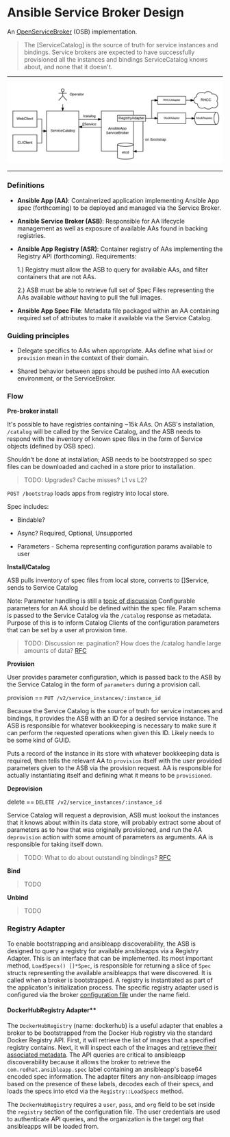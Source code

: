 # Ansible Service Broker Design

An [OpenServiceBroker](https://github.com/openservicebrokerapi/servicebroker) (OSB) implementation.


> The [ServiceCatalog] is the source of truth for service instances and bindings.
> Service brokers are expected to have successfully provisioned all the instances
> and bindings ServiceCatalog knows about, and none that it doesn't.

---

![Design](design.png)

---

### Definitions

* **Ansible App (AA)**: Containerized application implementing Ansible App spec (forthcoming)
to be deployed and managed via the Service Broker.

* **Ansible Service Broker (ASB)**: Responsible for AA lifecycle management as well as exposure
of available AAs found in backing registries.

* **Ansible App Registry (ASR)**: Container registry of AAs implementing the
Registry API (forthcoming). Requirements:

  1.) Registry must allow the ASB to query for available AAs, and filter containers that are not AAs.

  2.) ASB must be able to retrieve full set of Spec Files representing the AAs available *without*
      having to pull the full images.

* **Ansible App Spec File**: Metadata file packaged within an AA containing required set of
attributes to make it available via the Service Catalog.

### Guiding principles

* Delegate specifics to AAs when appropriate. AAs define what
`bind` or `provision` mean in the context of their domain.

* Shared behavior between apps should be pushed into AA execution environment,
or the ServiceBroker.

### Flow

**Pre-broker install**

It's possible to have registries containing ~15k AAs. On ASB's installation,
`/catalog` will be called by the Service Catalog, and the ASB needs to respond with
the inventory of known spec files in the form of Service objects (defined by OSB spec).

Shouldn't be done at installation; ASB needs to be bootstrapped so spec files
can be downloaded and cached in a store prior to installation.

> TODO: Upgrades? Cache misses? L1 vs L2?

`POST /bootstrap` loads apps from registry into local store.

Spec includes:

* Bindable?

* Async? Required, Optional, Unsupported

* Parameters - Schema representing configuration params available to user


**Install/Catalog**

ASB pulls inventory of spec files from local store, converts to []Service, sends to Service Catalog

Note: Parameter handling is still a [topic of discussion](https://github.com/openservicebrokerapi/servicebroker/pull/74)
Configurable parameters for an AA should be defined within the spec file. Param
schema is passed to the Service Catalog via the `/catalog` response as metadata.
Purpose of this is to inform Catalog Clients of the configuration parameters that
can be set by a user at provision time.

> TODO: Discussion re: pagination? How does the /catalog handle large amounts of data? [RFC](#)

**Provision**

User provides parameter configuration, which is passed back to the ASB by
the Service Catalog in the form of `parameters` during a provision call.

provision == `PUT /v2/service_instances/:instance_id`

Because the Service Catalog is the source of truth for service instances and bindings,
it provides the ASB with an ID for a desired service instance. The ASB is responsible
for whatever bookkeeping is necessary to make sure it can perform the requested operations
when given this ID. Likely needs to be some kind of GUID.

Puts a record of the instance in its store with whatever bookkeeping
data is required, then tells the relevant AA to `provision` itself with the
user provided parameters given to the ASB via the provision request. AA is responsible
for actually instantiating itself and defining what it means to be `provisioned`.

**Deprovision**

delete == `DELETE /v2/service_instances/:instance_id`

Service Catalog will request a deprovision, ASB must lookout the instances that
it knows about within its data store, will probably extract some about of
parameters as to how that was originally provisioned, and run the AA `deprovision`
action with some amount of parameters as arguments. AA is responsible for taking
itself down.

> TODO: What to do about outstanding bindings? [RFC](#)

**Bind**

> TODO

**Unbind**

> TODO

### Registry Adapter

To enable bootstrapping and ansibleapp discoverability, the ASB is designed to
query a registry for available ansibleapps via a Registry Adapter. This is an
interface that can be implemented. Its most important method, `LoadSpecs() []*Spec`,
is responsible for returning a slice of `Spec` structs representing the available
ansibleapps that were discovered. It is called when a broker is bootstrapped.
A registry is instantiated as part of the
applicaton's initialization process. The specific registry adapter used is
configured via the broker [configuration file](../etc/ex.dev.config.yaml) under
the name field.

#### DockerHubRegistry Adapter**

The `DockerHubRegistry` (name: dockerhub) is a useful adapter that enables
a broker to be bootstrapped from the Docker Hub registry via the standard
Docker Registry API. First, it will retrieve the list of images that a specified
registry contains. Next, it will inspect each of the images and [retrieve
their associated metadata](https://github.com/containers/image). The API queries
are critical to ansibleapp discoverability because it allows the broker to retrieve
the `com.redhat.ansibleapp.spec` label containing an ansibleapp's base64
encoded spec information. The adapter filters any non-ansibleapp images
based on the presence of these labels, decodes each of their specs, and loads
the specs into etcd via the `Registry::LoadSpecs` method.

The `DockerHubRegistry` requires a `user`, `pass`, and `org` field
to be set inside the `registry` section of the configuration file. The user
credentials are used to authenticate API queries, and the organization is the
target org that ansibleapps will be loaded from.
